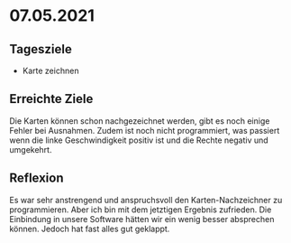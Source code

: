 # 07.05.2021

## Tagesziele
* Karte zeichnen

## Erreichte Ziele

Die Karten können schon nachgezeichnet werden, gibt es noch einige Fehler bei Ausnahmen. Zudem ist noch nicht programmiert, was passiert wenn die linke Geschwindigkeit positiv ist und die Rechte negativ und umgekehrt.

## Reflexion
Es war sehr anstrengend und anspruchsvoll den Karten-Nachzeichner zu programmieren. Aber ich bin mit dem jetztigen Ergebnis zufrieden. Die Einbindung in unsere Software hätten wir ein wenig besser absprechen können. Jedoch hat fast alles gut geklappt.
